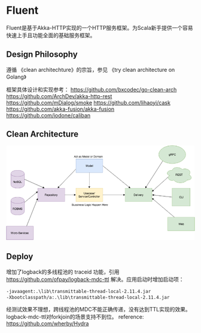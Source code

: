 # Fluent   
Fluent是基于Akka-HTTP实现的一个HTTP服务框架。为Scala新手提供一个容易快速上手且功能全面的基础服务框架。

## Design Philosophy
遵循 《clean architechture》的宗旨，参见 《try clean architecture on Golang》

框架具体设计和实现参考：
https://github.com/bxcodec/go-clean-arch
https://github.com/ArchDev/akka-http-rest
https://github.com/mDialog/smoke
https://github.com/lihaoyi/cask
https://github.com/akka-fusion/akka-fusion
https://github.com/iodone/caliban

## Clean Architecture 
![image](./doc/assets/clean-arch.png)

## Deploy
增加了logback的多线程池的 traceid 功能，引用 https://github.com/ofpay/logback-mdc-ttl
解决。应用启动时增加启动项：
```
-javaagent:.\lib\transmittable-thread-local-2.11.4.jar
-Xbootclasspath/a:.\lib\transmittable-thread-local-2.11.4.jar
```
经测试效果不理想，跨线程池的MDC不能正确传递，没有达到TTL实现的效果。logback-mdc-ttl对forkjoin的场景支持不到位。
reference: https://github.com/wherby/Hydra
